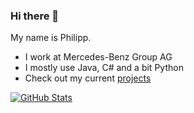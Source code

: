 ### Hi there 👋

My name is Philipp. 
- I work at Mercedes-Benz Group AG
- I mostly use Java, C# and a bit Python
- Check out my current [projects](https://github.com/BytePhilHD?tab=repositories)

[![GitHub Stats](https://github-readme-stats.vercel.app/api/top-langs/?username=BytePhilHD&layout=compact&theme=radical)](https://github.com/BytePhilHD)


<!--
**BytePhilHD/BytePhilHD** is a ✨ _special_ ✨ repository because its `README.md` (this file) appears on your GitHub profile.

Here are some ideas to get you started:

- 🔭 I’m currently working on ...
- 🌱 I’m currently learning ...
- 👯 I’m looking to collaborate on ...
- 🤔 I’m looking for help with ...
- 💬 Ask me about ...
- 📫 How to reach me: ...
- 😄 Pronouns: ...
- ⚡ Fun fact: ...
-->
